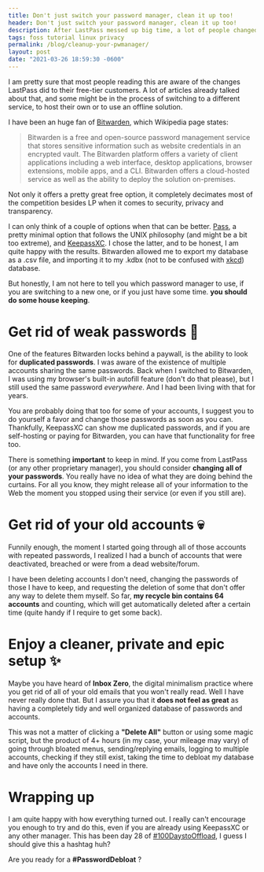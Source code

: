 ```yaml
---
title: Don't just switch your password manager, clean it up too! 
header: Don't just switch your password manager, clean it up too! 
description: After LastPass messed up big time, a lot of people changed to a different password manager, but after that, maybe it's time to get rid of old accounts too.  
tags: foss tutorial linux privacy 
permalink: /blog/cleanup-your-pwmanager/ 
layout: post 
date: "2021-03-26 18:59:30 -0600" 
--- 
```


I am pretty sure that most people reading this are aware of the changes LastPass did to their free-tier customers. A lot of articles already talked about that, and some might be in the process of switching to a different service, to host their own or to use an offline solution. 

I have been an huge fan of [Bitwarden](https://bitwarden.com/), which Wikipedia page states:

> Bitwarden is a free and open-source password management service that stores sensitive information such as website credentials in an encrypted vault. The Bitwarden platform offers a variety of client applications including a web interface, desktop applications, browser extensions, mobile apps, and a CLI. Bitwarden offers a cloud-hosted service as well as the ability to deploy the solution on-premises.

Not only it offers a pretty great free option, it completely decimates most of the competition besides LP when it comes to security, privacy and transparency. 

I can only think of a couple of options when that can be better. [Pass](https://www.passwordstore.org/), a pretty minimal option that follows the UNIX philosophy (and might be a bit too extreme), and [KeepassXC](https://keepassxc.org/).
I chose the latter, and to be honest, I am quite happy with the results. Bitwarden allowed me to export my database as a .csv file, and importing it to my .kdbx (not to be confused with [xkcd](https://xkcd.com/)) database.

But honestly, I am not here to tell you which password manager to use, if you are switching to a new one, or if you just have some time. **you should do some house keeping**.

# Get rid of weak passwords 🔑

One of the features Bitwarden locks behind a paywall, is the ability to look for **duplicated passwords**. I was aware of the existence of multiple accounts sharing the same passwords. Back when I switched to Bitwarden, I was using my browser's built-in autofill feature (don't do that please), but I still used the same password *everywhere*. And I had been living with that for years. 

You are probably doing that too for some of your accounts, I suggest you to do yourself a favor and change those passwords as soon as you can. Thankfully, KeepassXC can show me duplicated passwords, and if you are self-hosting or paying for Bitwarden, you can have that functionality for free too.

There is something **important** to keep in mind. If you come from LastPass (or any other proprietary manager), you should consider **changing all of your passwords**. You really have no idea of what they are doing behind the curtains. For all you know, they might release all of your information to the Web the moment you stopped using their service (or even if you still are).

# Get rid of your old accounts 💀

Funnily enough, the moment I started going through all of those accounts with repeated passwords, I realized I had a bunch of accounts that were deactivated, breached or were from a dead website/forum. 

I have been deleting accounts I don't need, changing the passwords of those I have to keep, and requesting the deletion of some that don't offer any way to delete them myself. So far, **my recycle bin contains 64 accounts** and counting, which will get automatically deleted after a certain time (quite handy if I require to get some back).

# Enjoy a cleaner, private and epic setup ✨

Maybe you have heard of **Inbox Zero**, the digital minimalism practice where you get rid of all of your old emails that you won't really read. Well I have never really done that. But I assure you that it **does not feel as great** as having a completely tidy and well organized database of passwords and accounts. 

This was not a matter of clicking a **"Delete All"** button or using some magic script, but the product of 4+ hours (in my case, your mileage may vary) of going through bloated menus, sending/replying emails, logging to multiple accounts, checking if they still exist, taking the time to debloat my database and have only the accounts I need in there.

# Wrapping up

I am quite happy with how everything turned out. I really can't encourage you enough to try and do this, even if you are already using KeepassXC or any other manager. This has been day 28 of [#100DaystoOffload](https://100DaystoOffload.com), I guess I should give this a hashtag huh?

Are you ready for a **\#PasswordDebloat** ?

